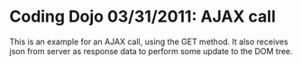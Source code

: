 Coding Dojo 03/31/2011: AJAX call
=================================

This is an example for an AJAX call, using the GET method.
It also receives json from server as response data to perform some update to the DOM tree.



